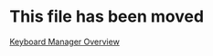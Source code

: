# This file has been moved

[Keyboard Manager Overview](https://aka.ms/PowerToysOverview_PowerToysRun)
